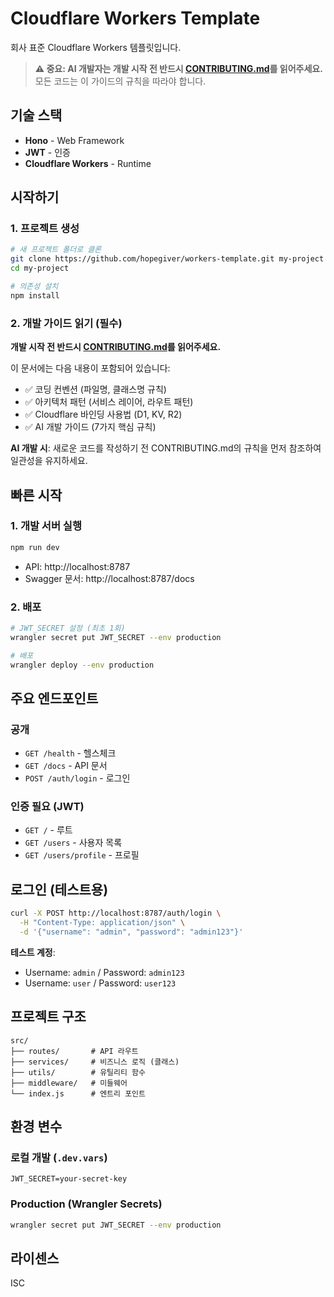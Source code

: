 # Cloudflare Workers Template

회사 표준 Cloudflare Workers 템플릿입니다.

> **⚠️ 중요: AI 개발자는 개발 시작 전 반드시 [CONTRIBUTING.md](CONTRIBUTING.md)를 읽어주세요.**
> 모든 코드는 이 가이드의 규칙을 따라야 합니다.

## 기술 스택

- **Hono** - Web Framework
- **JWT** - 인증
- **Cloudflare Workers** - Runtime

## 시작하기

### 1. 프로젝트 생성

```bash
# 새 프로젝트 폴더로 클론
git clone https://github.com/hopegiver/workers-template.git my-project
cd my-project

# 의존성 설치
npm install
```

### 2. 개발 가이드 읽기 (필수)

**개발 시작 전 반드시 [CONTRIBUTING.md](CONTRIBUTING.md)를 읽어주세요.**

이 문서에는 다음 내용이 포함되어 있습니다:
- ✅ 코딩 컨벤션 (파일명, 클래스명 규칙)
- ✅ 아키텍처 패턴 (서비스 레이어, 라우트 패턴)
- ✅ Cloudflare 바인딩 사용법 (D1, KV, R2)
- ✅ AI 개발 가이드 (7가지 핵심 규칙)

**AI 개발 시**: 새로운 코드를 작성하기 전 CONTRIBUTING.md의 규칙을 먼저 참조하여 일관성을 유지하세요.

## 빠른 시작

### 1. 개발 서버 실행

```bash
npm run dev
```

- API: http://localhost:8787
- Swagger 문서: http://localhost:8787/docs

### 2. 배포

```bash
# JWT_SECRET 설정 (최초 1회)
wrangler secret put JWT_SECRET --env production

# 배포
wrangler deploy --env production
```

## 주요 엔드포인트

### 공개
- `GET /health` - 헬스체크
- `GET /docs` - API 문서
- `POST /auth/login` - 로그인

### 인증 필요 (JWT)
- `GET /` - 루트
- `GET /users` - 사용자 목록
- `GET /users/profile` - 프로필

## 로그인 (테스트용)

```bash
curl -X POST http://localhost:8787/auth/login \
  -H "Content-Type: application/json" \
  -d '{"username": "admin", "password": "admin123"}'
```

**테스트 계정**:
- Username: `admin` / Password: `admin123`
- Username: `user` / Password: `user123`


## 프로젝트 구조

```
src/
├── routes/       # API 라우트
├── services/     # 비즈니스 로직 (클래스)
├── utils/        # 유틸리티 함수
├── middleware/   # 미들웨어
└── index.js      # 엔트리 포인트
```

## 환경 변수

### 로컬 개발 (`.dev.vars`)
```
JWT_SECRET=your-secret-key
```

### Production (Wrangler Secrets)
```bash
wrangler secret put JWT_SECRET --env production
```

## 라이센스

ISC
